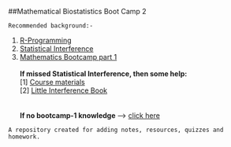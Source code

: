 ##Mathematical Biostatistics Boot Camp 2 
```
Recommended background:-
```
1. <a href="https://www.coursera.org/course/rprog">R-Programming</a><br>
2. <a href="https://www.coursera.org/course/statinference">Statistical Interference</a><br>
3. <a href="https://www.coursera.org/course/biostats">Mathematics Bootcamp part 1</a>
<br><br>
<b>If missed Statistical Interference, then some help:</b><br>
[1] <a href="https://github.com/bcaffo/courses/tree/master/06_StatisticalInference">Course materials</a><br>
[2] <a href="https://github.com/ashumeow/LittleInferenceBook/tree/master/manuscript">Little Interference Book</a><br>
<br><br>
<b>If no bootcamp-1 knowledge </b>--> <a href="http://ocw.jhsph.edu/index.cfm/go/viewCourse/course/MethodsInBiostatisticsI/coursePage/lectureNotes/">click here</a>
```
A repository created for adding notes, resources, quizzes and homework.
```
